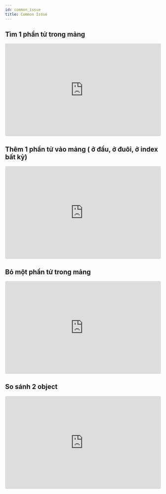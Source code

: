 ```yaml
---
id: common_issue
title: Common Issue
---
```


## Tìm 1 phần tử trong mảng

<iframe src="https://codesandbox.io/embed/arrayfindelement-pjkhe?fontsize=14&hidenavigation=1&theme=dark"
     style="width:100%; height:300px; border:0; border-radius: 4px; overflow:hidden;"
     title="array_find_element"
     allow="geolocation; microphone; camera; midi; vr; accelerometer; gyroscope; payment; ambient-light-sensor; encrypted-media; usb"
     sandbox="allow-modals allow-forms allow-popups allow-scripts allow-same-origin"
   ></iframe>

## Thêm 1 phần tử vảo mảng ( ở đầu, ở đuôi, ở index bất kỳ)

<iframe
    src="https://codesandbox.io/embed/arrayaddelement-e5dlk?fontsize=14&hidenavigation=1&theme=dark"
    style="width:100%; height:300px; border:0; border-radius: 4px; overflow:hidden;"
    allow="geolocation; microphone; camera; midi; vr; accelerometer; gyroscope; payment; ambient-light-sensor; encrypted-media; usb"
    sandbox="allow-modals allow-forms allow-popups allow-scripts allow-same-origin"
    ></iframe>

## Bỏ một phần tử trong mảng

<iframe
    src="https://codesandbox.io/embed/remove-pe1tr?fontsize=14&hidenavigation=1&theme=dark"
    style="width:100%; height:300px; border:0; border-radius: 4px; overflow:hidden;"
    allow="geolocation; microphone; camera; midi; vr; accelerometer; gyroscope; payment; ambient-light-sensor; encrypted-media; usb"
    sandbox="allow-modals allow-forms allow-popups allow-scripts allow-same-origin"
    ></iframe>

## So sánh 2 object

<iframe
    src="https://codesandbox.io/embed/objectcompare-c3873?fontsize=14&hidenavigation=1&theme=dark"
    style="width:100%; height:300px; border:0; border-radius: 4px; overflow:hidden;"
    allow="geolocation; microphone; camera; midi; vr; accelerometer; gyroscope; payment; ambient-light-sensor; encrypted-media; usb"
    sandbox="allow-modals allow-forms allow-popups allow-scripts allow-same-origin"
    ></iframe>